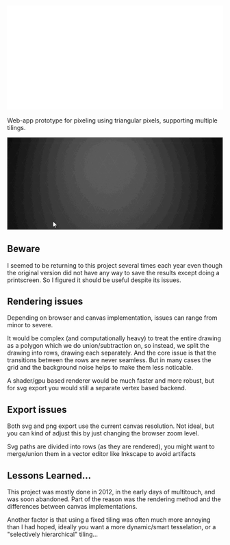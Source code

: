 ![Hipster Pixel Logo](hipsterPixelLogo2.png)

Web-app prototype for pixeling using triangular pixels, supporting multiple tilings.

![screencap gif - pixeling with triangles](hipster-pixel.gif)

## Beware

I seemed to be returning to this project several times each year even though the 
original version did not have any way to save the results except doing a printscreen.
So I figured it should be useful despite its issues.

## Rendering issues

Depending on browser and canvas implementation, issues can range from minor to severe.

It would be complex (and computationally heavy) to treat the entire drawing as a polygon which we do union/subtraction on,
so instead, we split the drawing into rows, drawing each separately. And the core issue is that the transitions between the rows are never seamless.
But in many cases the grid and the background noise helps to make them less noticable.

A shader/gpu based renderer would be much faster and more robust, but for svg export you would still a separate vertex based backend.

## Export issues

Both svg and png export use the current canvas resolution.
Not ideal, but you can kind of adjust this by just changing the browser zoom level.

Svg paths are divided into rows (as they are rendered),
you might want to merge/union them in a vector editor like Inkscape to avoid artifacts

## Lessons Learned...

This project was mostly done in 2012, in the early days of multitouch, and was soon abandoned. 
Part of the reason was the rendering method and the differences between canvas implementations.

Another factor is that using a fixed tiling was often much more annoying than I had
hoped, ideally you want a more dynamic/smart tesselation, or a "selectively hierarchical"
tiling... 



